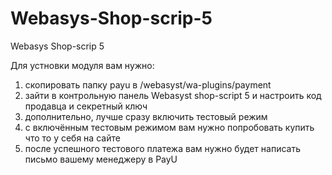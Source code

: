 Webasys-Shop-scrip-5
====================

Webasys Shop-scrip 5 

Для устновки модуля вам нужно:
1. скопировать папку payu в /webasyst/wa-plugins/payment
2. зайти в контрольную панель Webasyst shop-script 5 и настроить код продавца и секретный ключ
3. дополнительно, лучше сразу включить тестовый режим
4. с включённым тестовым режимом вам нужно попробовать купить что то у себя на сайте
5. после успешного тестового платежа вам нужно будет написать письмо вашему менеджеру в PayU
